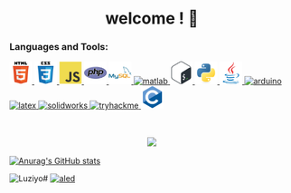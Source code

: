 <h1 align="center">welcome !  👋</h1>

<h3 align="left">Languages and Tools:</h3>
<p align="left">
  <a href="https://www.w3.org/html/" target="_blank" rel="noreferrer">
    <img src="https://raw.githubusercontent.com/devicons/devicon/master/icons/html5/html5-original-wordmark.svg" alt="html5" width="40" height="40"/>
  </a>
  <a href="https://www.w3schools.com/css/" target="_blank" rel="noreferrer">
    <img src="https://raw.githubusercontent.com/devicons/devicon/master/icons/css3/css3-original-wordmark.svg" alt="css3" width="40" height="40"/>
  </a>
  <a href="https://developer.mozilla.org/en-US/docs/Web/JavaScript" target="_blank" rel="noreferrer">
    <img src="https://raw.githubusercontent.com/devicons/devicon/master/icons/javascript/javascript-original.svg" alt="javascript" width="40" height="40"/>
  </a>
  <a href="https://www.php.net/" target="_blank" rel="noreferrer">
    <img src="https://raw.githubusercontent.com/devicons/devicon/master/icons/php/php-original.svg" alt="php" width="40" height="40"/>
  </a>
  <a href="https://www.mysql.com/" target="_blank" rel="noreferrer">
    <img src="https://raw.githubusercontent.com/devicons/devicon/master/icons/mysql/mysql-original-wordmark.svg" alt="mysql" width="40" height="40"/>
  </a>
  <a href="https://www.mathworks.com/" target="_blank" rel="noreferrer">
    <img src="https://upload.wikimedia.org/wikipedia/commons/2/21/Matlab_Logo.png" alt="matlab" width="40" height="40"/>
  </a>
  <a href="https://www.gnu.org/software/bash/" target="_blank" rel="noreferrer">
    <img src="https://raw.githubusercontent.com/devicons/devicon/master/icons/bash/bash-original.svg" alt="bash" width="40" height="40"/>
  </a>
  <a href="https://www.python.org" target="_blank" rel="noreferrer">
    <img src="https://raw.githubusercontent.com/devicons/devicon/master/icons/python/python-original.svg" alt="python" width="40" height="40"/>
  </a>
  <a href="https://www.java.com/" target="_blank" rel="noreferrer">
    <img src="https://raw.githubusercontent.com/devicons/devicon/master/icons/java/java-original.svg" alt="java" width="40" height="40"/>
  </a>
  <a href="https://www.arduino.cc/" target="_blank" rel="noreferrer">
    <img src="https://cdn.worldvectorlogo.com/logos/arduino-1.svg" alt="arduino" width="40" height="40"/>
  </a>
  <a href="https://www.latex-project.org/" target="_blank" rel="noreferrer">
    <img src="https://upload.wikimedia.org/wikipedia/commons/9/92/LaTeX_logo.svg" alt="latex" width="40" height="40"/>
  </a>
  <a href="https://www.solidworks.com/" target="_blank" rel="noreferrer">
    <img src="https://upload.wikimedia.org/wikipedia/commons/4/4a/SolidWorks_Logo.svg" alt="solidworks" width="40" height="40"/>
  </a>
  <a href="https://tryhackme.com/" target="_blank" rel="noreferrer">
    <img src="https://assets.tryhackme.com/img/THMlogo.png" alt="tryhackme" width="40" height="40"/>
  </a>
  <a href="https://www.cprogramming.com/" target="_blank" rel="noreferrer">
    <img src="https://raw.githubusercontent.com/devicons/devicon/master/icons/c/c-original.svg" alt="c" width="40" height="40"/>
  </a>
</p>



<p align="center">
	<br><br>
	<img src="https://c.tenor.com/Tn2H7Xp7ipgAAAAC/tha-supreme.gif" />
</p>

[![Anurag's GitHub stats](https://github-readme-stats.vercel.app/api?username=Ilovetechnologyman)](https://github.com/anuraghazra/github-readme-stats)

<p>
  <img align="left" 
       src="https://github-readme-stats-nine-liard-19.vercel.app/api/top-langs?username=Ilovetechnologyman&count_private=true&show_icons=true&locale=en&layout=compact&theme=dracula" 
       alt="Luziyo" />
</p>
#


<a href="https://tryhackme.com/p/luziyo" target="_blank">
    <img src="(https://s3-eu-west-1.amazonaws.com/tpd/logos/5f00b0f031ec4d0001f1344e/0x0.png" alt="aled" />
</a>


